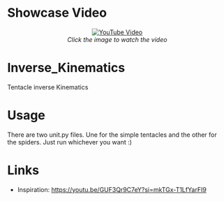 
# Showcase Video
<div align="center">
  <a href="https://www.youtube.com/watch?v=fmYzdNtMQSY">
    <img src="https://img.youtube.com/vi/fmYzdNtMQSY/0.jpg" alt="YouTube Video">
  </a>
  <br>
  <em>Click the image to watch the video</em>
</div>

# Inverse_Kinematics
Tentacle inverse Kinematics 

# Usage
There are two unit.py files. Une for the simple tentacles and the other for the spiders. Just run whichever you want :)

# Links
- Inspiration: https://youtu.be/GUF3Qr9C7eY?si=mkTGx-T1LfYarFI9

